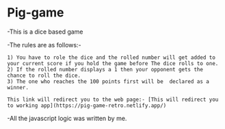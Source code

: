 # Pig-game

 -This is a dice based game 
 
 -The rules are as follows:-
 
    1) You have to role the dice and the rolled number will get added to your current score if you hold the game before The dice rolls to one.
    2) If the rolled number displays a 1 then your opponent gets the chance to roll the dice.
    3) The one who reaches the 100 points first will be  declared as a winner.
    
    This link will redirect you to the web page:- [This will redirect you to working app](https://pig-game-retro.netlify.app/) 
     
 -All the javascript logic was written by me.
